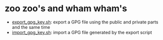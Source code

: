 # zoo zoo's and wham wham's

- [export_gpg_key.sh](./export_gpg_key.sh): export a GPG file using the public and private parts and the same time
- [import_gpg_key.sh](./import_gpg_key.sh): import a GPG file generated by the export script
